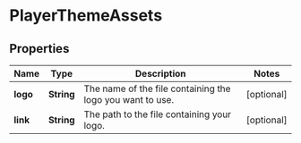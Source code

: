 

# PlayerThemeAssets


## Properties

| Name | Type | Description | Notes |
|------------ | ------------- | ------------- | -------------|
|**logo** | **String** | The name of the file containing the logo you want to use. |  [optional] |
|**link** | **String** | The path to the file containing your logo. |  [optional] |



